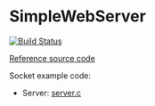 # SimpleWebServer

[![Build Status](https://travis-ci.org/1412661/SimpleWebServer.svg?branch=master)](https://travis-ci.org/1412661/SimpleWebServer)

[Reference source code](http://blog.abhijeetr.com/2010/04/very-simple-http-server-writen-in-c.html)

Socket example code:
* Server: [server.c](http://www.linuxhowtos.org/data/6/server.c)
